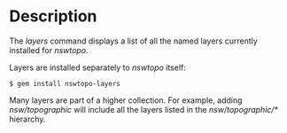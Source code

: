 # Description

The *layers* command displays a list of all the named layers currently installed for *nswtopo*.

Layers are installed separately to *nswtopo* itself:

```
$ gem install nswtopo-layers
```

Many layers are part of a higher collection. For example, adding *nsw/topographic* will include all the layers listed in the *nsw/topographic/\** hierarchy.

